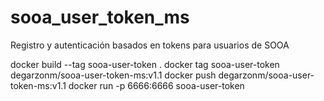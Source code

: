 # sooa_user_token_ms
Registro y autenticación basados en tokens para usuarios de SOOA

docker build --tag sooa-user-token .
docker tag sooa-user-token degarzonm/sooa-user-token-ms:v1.1
docker push degarzonm/sooa-user-token-ms:v1.1
docker run -p 6666:6666 sooa-user-token
